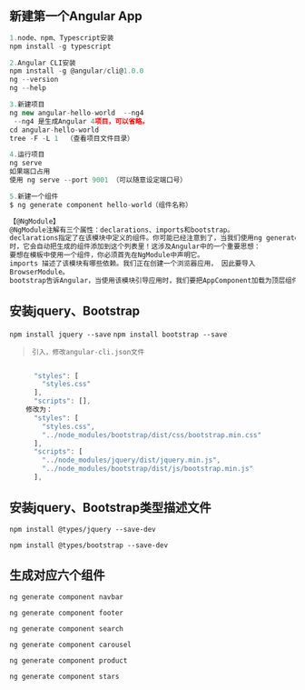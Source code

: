 ## 新建第一个Angular App
```javascript
1.node、npm、Typescript安装
npm install -g typescript

2.Angular CLI安装
npm install -g @angular/cli@1.0.0
ng --version
ng --help

3.新建项目
ng new angular-hello-world  --ng4
 --ng4 是生成Angular 4项目，可以省略。
cd angular-hello-world
tree -F -L 1  （查看项目文件目录）

4.运行项目
ng serve
如果端口占用
使用 ng serve --port 9001 （可以随意设定端口号）

5.新建一个组件
$ ng generate component hello-world（组件名称）

【@NgModule】
@NgModule注解有三个属性：declarations、imports和bootstrap。
declarations指定了在该模块中定义的组件。你可能已经注意到了，当我们使用ng generate
时，它会自动把生成的组件添加到这个列表里！这涉及Angular中的一个重要思想：
要想在模板中使用一个组件，你必须首先在NgModule中声明它。
imports 描述了该模块有哪些依赖。我们正在创建一个浏览器应用， 因此要导入
BrowserModule。
bootstrap告诉Angular，当使用该模块引导应用时，我们要把AppComponent加载为顶层组件。
```

## 安装jquery、Bootstrap
`npm install jquery --save`
`npm install bootstrap --save`
>`引入，修改angular-cli.json文件`

```javascript

      "styles": [
        "styles.css"
      ],
      "scripts": [],
    修改为：
      "styles": [
        "styles.css",
        "../node_modules/bootstrap/dist/css/bootstrap.min.css"
      ],
      "scripts": [
        "../node_modules/jquery/dist/jquery.min.js",
        "../node_modules/bootstrap/dist/js/bootstrap.min.js"
      ],

```
## 安装jquery、Bootstrap类型描述文件
`npm install @types/jquery --save-dev`

`npm install @types/bootstrap --save-dev`

## 生成对应六个组件
`ng generate component navbar`

`ng generate component footer`

`ng generate component search`

`ng generate component carousel`

`ng generate component product`

`ng generate component stars`




